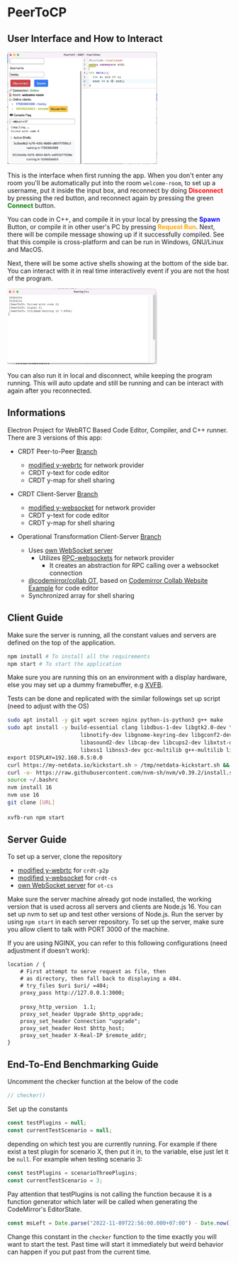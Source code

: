 # PeerToCP

## User Interface and How to Interact

<img src="README.assets/image-20221122001647564.png" alt="image-20221122001647564" style="zoom:33%;" />

This is the interface when first running the app. When you don't enter any room you'll be automatically put into the room `welcome-room`, to set up a username, put it inside the input box, and reconnect by doing <strong style="color:red;">Disconnect</strong> by pressing the red button, and reconnect again by pressing the green <strong style="color:green;">Connect</strong> button.

You can code in C++, and compile it in your local by pressing the <strong style="color:blue;">Spawn</strong> Button, or compile it in other user's PC by pressing <strong style="color:orange;">Request Run</strong>. Next, there will be compile message showing up if it successfully compiled. See that this compile is cross-platform and can be run in Windows, GNU/Linux and MacOS.

Next, there will be some active shells showing at the bottom of the side bar. You can interact with it in real time interactively event if you are not the host of the program.

<img src="README.assets/image-20221122002259074.png" alt="image-20221122002259074" style="zoom:33%;" />

You can also run it in local and disconnect, while keeping the program running. This will auto update and still be running and can be interact with again after you reconnected.

## Informations

Electron Project for WebRTC Based Code Editor, Compiler, and C++ runner.
There are 3 versions of this app:

- CRDT Peer-to-Peer [Branch](https://github.com/hockyy/peertocp/tree/crdt-p2p)
  - [modified y-webrtc](https://github.com/hockyy/y-webrtc) for network provider
  - CRDT y-text for code editor
  - CRDT y-map for shell sharing

- CRDT Client-Server [Branch](https://github.com/hockyy/peertocp/tree/crdt-cs)
  - [modified y-websocket](https://github.com/hockyy/y-websocket) for network provider
  - CRDT y-text for code editor
  - CRDT y-map for shell sharing

- Operational Transformation Client-Server [Branch](https://github.com/hockyy/peertocp/tree/ot-cs)
  - Uses [own WebSocket server](https://github.com/hockyy/peertocp-server)
     - Utilizes [RPC-websockets](https://www.npmjs.com/package/rpc-websockets) for network provider
       - It creates an abstraction for RPC calling over a websocket connection
  - [@codemirror/collab OT](https://github.com/codemirror/collab), based on [Codemirror Collab Website Example](https://github.com/codemirror/website/tree/master/site/examples/collab) for code editor
  - Synchronized array for shell sharing

## Client Guide

Make sure the server is running, all the constant values and servers are defined on the top of the application.

```bash
npm install # To install all the requirements
npm start # To start the application
```

Make sure you are running this on an environment with a display hardware, else you may set up a dummy framebuffer, e.g [XVFB](https://www.x.org/wiki/).

Tests can be done and replicated with the similar followings set up script (need to adjust with the OS)

```bash
sudo apt install -y git wget screen nginx python-is-python3 g++ make
sudo apt install -y build-essential clang libdbus-1-dev libgtk2.0-dev \
                       libnotify-dev libgnome-keyring-dev libgconf2-dev \
                       libasound2-dev libcap-dev libcups2-dev libxtst-dev \
                       libxss1 libnss3-dev gcc-multilib g++-multilib libasound2 xvfb \
export DISPLAY=192.168.0.5:0.0
curl https://my-netdata.io/kickstart.sh > /tmp/netdata-kickstart.sh && sh /tmp/netdata-kickstart.sh
curl -o- https://raw.githubusercontent.com/nvm-sh/nvm/v0.39.2/install.sh | bash
source ~/.bashrc
nvm install 16
nvm use 16
git clone [URL]

xvfb-run npm start
```

## Server Guide

To set up a server, clone the repository

- [modified y-webrtc](https://github.com/hockyy/y-webrtc) for `crdt-p2p`
- [modified y-websocket](https://github.com/hockyy/y-websocket) for `crdt-cs`
- [own WebSocket server](https://github.com/hockyy/peertocp-server) for `ot-cs`

Make sure the server machine already got node installed, the working version that is used across all servers and clients are Node.js 16. You can set up nvm to set up and test other versions of Node.js. Run the server by using `npm start` in each server repository. To set up the server, make sure you allow client to talk with PORT 3000 of the machine.

If you are using NGINX, you can refer to this following configurations (need adjustment if doesn't work):

```nginx
location / {
	# First attempt to serve request as file, then
	# as directory, then fall back to displaying a 404.
	# try_files $uri $uri/ =404;
	proxy_pass http://127.0.0.1:3000;
  
	proxy_http_version  1.1;
	proxy_set_header Upgrade $http_upgrade;
	proxy_set_header Connection "upgrade";
	proxy_set_header Host $http_host;
	proxy_set_header X-Real-IP $remote_addr;
}
```

## End-To-End Benchmarking Guide

Uncomment the checker function at the below of the code

```js
// checker()
```

Set up the constants

```js
const testPlugins = null;
const currentTestScenario = null;
```

depending on which test you are currently running. For example if there exist a test plugin for scenario X, then put it in, to the variable, else just let it be `null`. For example when testing scenario 3:

```js
const testPlugins = scenarioThreePlugins;
const currentTestScenario = 3;
```

Pay attention that testPlugins is not calling the function because it is a function generator which later will be called when generating the CodeMirror's EditorState.

```js
const msLeft = Date.parse("2022-11-09T22:56:00.000+07:00") - Date.now()
```

Change this constant in the `checker` function to the time exactly you will want to start the test. Past time will start it immediately but weird behavior can happen if you put past from the current time.
